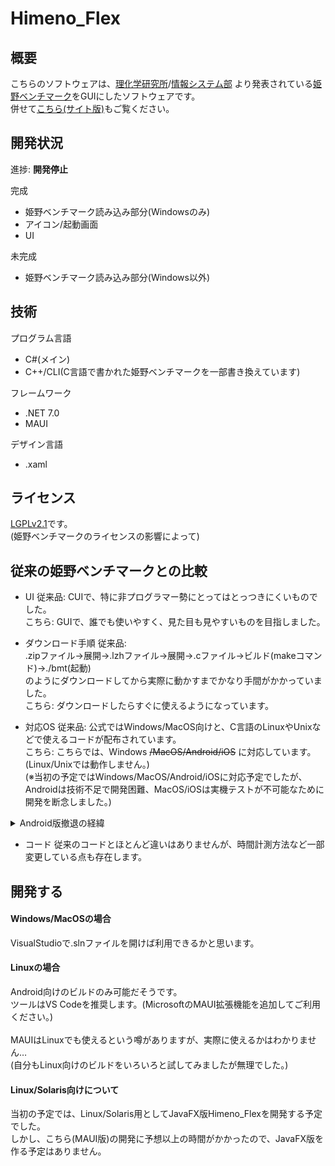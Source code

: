 # Himeno_Flex

## 概要
こちらのソフトウェアは、[理化学研究所](https://www.riken.jp)/[情報システム部](https://i.riken.jp)
より発表されている[姫野ベンチマーク](https://i.riken.jp/supercom/documents/himenobmt/)をGUIにしたソフトウェアです。<br />
併せて[こちら(サイト版)](https://lemon73.gitlab.io/neo/soft_himeno)もご覧ください。

## 開発状況
進捗: **開発停止**

完成
- 姫野ベンチマーク読み込み部分(Windowsのみ)
- アイコン/起動画面
- UI

未完成
- 姫野ベンチマーク読み込み部分(Windows以外)

## 技術
プログラム言語
- C#(メイン)
- C++/CLI(C言語で書かれた姫野ベンチマークを一部書き換えています)

フレームワーク
- .NET 7.0
- MAUI

デザイン言語
- .xaml

## ライセンス
[LGPLv2.1](LICENSE.txt)です。<br />
(姫野ベンチマークのライセンスの影響によって)<br />

## 従来の姫野ベンチマークとの比較
- UI
従来品: CUIで、特に非プログラマー勢にとってはとっつきにくいものでした。<br />
こちら: GUIで、誰でも使いやすく、見た目も見やすいものを目指しました。<br />

- ダウンロード手順
従来品: <br />
.zipファイル→展開→.lzhファイル→展開→.cファイル→ビルド(makeコマンド)→./bmt(起動)<br />
のようにダウンロードしてから実際に動かすまでかなり手間がかかっていました。<br />
こちら: ダウンロードしたらすぐに使えるようになっています。<br />

- 対応OS
従来品: 公式ではWindows/MacOS向けと、C言語のLinuxやUnixなどで使えるコードが配布されています。<br />
こちら: こちらでは、Windows ~~/MacOS/Android/iOS~~ に対応しています。(Linux/Unixでは動作しません。)<br />
(※当初の予定ではWindows/MacOS/Android/iOSに対応予定でしたが、Androidは技術不足で開発困難、MacOS/iOSは実機テストが不可能なために開発を断念しました。)
<details>
  <summary>Android版撤退の経緯</summary>
  初めに、こちらのソフトウェアの仕組みですが、GUI部分(Himeno_Flex)から姫野ベンチマーク(HimenoBMTxps)を読み込んでいます。<br />
  読み込む方法として、Windows版では、.dllを利用しており、Android版でも同様に.dllでの読み込みを想定していましたが、<br />
  次のような問題が発生しました。<br />
  ・.dllはAndroidで読み込めない?<br />
  インターネットの情報では、読み込める説と読み込めない説が混在しており、真偽は不明です。<br />
  ・どのようにしてファイルに入れる?<br />
  .dllまたは、Android用の代替案の.soファイルをビルドした際にAndroidファイルの中に入れなければなりませんが、<br />
  どのファイルに入れればよいかの情報が全く見つかりませんでした。<br />
  Xamarin時代はAssetファイルに入れていたようですが、MAUIではそのようなファイルは存在しないので、どのファイルに入れればよいのかがわかりません。<br />
  Resoruce/Raw説がありますが…<br />
  .csprojでdll importするなども試していますが、それも特に意味はなさそうです。<br />
  <br />
  といったように、姫野ベンチマーク(HimenoBMTxps)部分の読み込みに苦労したうえ、進展がないと見込みましたので、開発停止とさせていただきます。<br />
  これについて詳しい方はぜひご意見いただけると幸いです。<br />
</details>

- コード
従来のコードとほとんど違いはありませんが、時間計測方法など一部変更している点も存在します。<br />

## 開発する
#### Windows/MacOSの場合
VisualStudioで.slnファイルを開けば利用できるかと思います。<br />

#### Linuxの場合
Android向けのビルドのみ可能だそうです。<br />
ツールはVS Codeを推奨します。(MicrosoftのMAUI拡張機能を追加してご利用ください。)<br />
<br />
MAUIはLinuxでも使えるという噂がありますが、実際に使えるかはわかりません…<br />
(自分もLinux向けのビルドをいろいろと試してみましたが無理でした。)<br />

#### Linux/Solaris向けについて
当初の予定では、Linux/Solaris用としてJavaFX版Himeno_Flexを開発する予定でした。<br />
しかし、こちら(MAUI版)の開発に予想以上の時間がかかったので、JavaFX版を作る予定はありません。<br />
